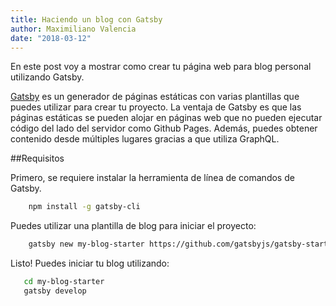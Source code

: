 ```yaml
---
title: Haciendo un blog con Gatsby
author: Maximiliano Valencia
date: "2018-03-12"
---
```


En este post voy a mostrar como crear tu página web para blog personal utilizando
Gatsby.

[Gatsby](https://www.gatsbyjs.org) es un generador de páginas estáticas con varias 
plantillas que puedes utilizar para crear tu proyecto. La ventaja de Gatsby es que 
las páginas estáticas se pueden alojar en páginas web que no pueden ejecutar código
del lado del servidor como Github Pages. Además, puedes obtener contenido desde múltiples
lugares gracias a que utiliza GraphQL.

##Requisitos

Primero, se requiere instalar la herramienta de línea de comandos de Gatsby.
```bash
    npm install -g gatsby-cli
```

Puedes utilizar una plantilla de blog para iniciar el proyecto:
```bash 
    gatsby new my-blog-starter https://github.com/gatsbyjs/gatsby-starter-blog
```

Listo! Puedes iniciar tu blog utilizando:
 ```bash
    cd my-blog-starter
    gatsby develop
```
